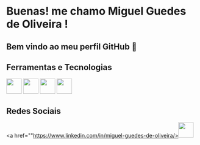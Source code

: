 # Buenas! me chamo Miguel Guedes de Oliveira ! 
## Bem vindo ao meu perfil GitHub 👋

## Ferramentas e Tecnologias

<img src="https://cdn.jsdelivr.net/gh/devicons/devicon@latest/icons/kotlin/kotlin-original.svg" width="40" height="40"/> <img src="https://cdn.jsdelivr.net/gh/devicons/devicon@latest/icons/java/java-original.svg" width="40" height="40"/> <img src="https://cdn.jsdelivr.net/gh/devicons/devicon@latest/icons/dart/dart-original.svg" width="40" height="40"/> <img src="https://cdn.jsdelivr.net/gh/devicons/devicon@latest/icons/flutter/flutter-original.svg" width="40" height="40"/>

## Redes Sociais
<a href=""https://www.linkedin.com/in/miguel-guedes-de-oliveira/><img src="https://cdn.jsdelivr.net/gh/devicons/devicon@latest/icons/linkedin/linkedin-original.svg" width="40" height="40"/></a>

